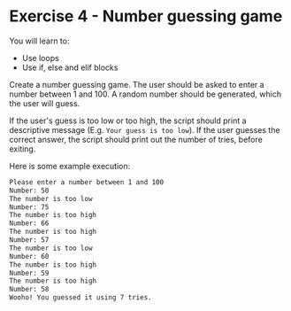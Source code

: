 # Exercise 4 - Number guessing game

You will learn to:

- Use loops
- Use if, else and elif blocks

Create a number guessing game. The user should be asked to enter a number between 1 and 100. A random number should be generated, which the user will guess.

If the user's guess is too low or too high, the script should print a descriptive message (E.g. `Your guess is too low`). If the user guesses the correct answer, the script should print out the number of tries, before exiting. 

Here is some example execution:

```bash
Please enter a number between 1 and 100
Number: 50
The number is too low
Number: 75
The number is too high
Number: 66
The number is too high
Number: 57
The number is too low
Number: 60
The number is too high
Number: 59
The number is too high
Number: 58
Wooho! You guessed it using 7 tries.
```
